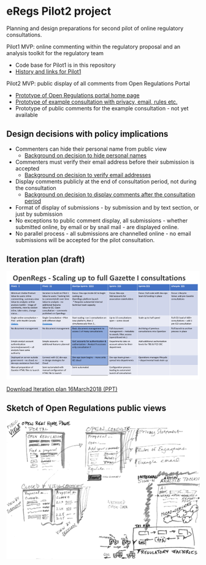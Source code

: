 eRegs Pilot2 project
=====

Planning and design preparations for second pilot of online regulatory consultations. 

Pilot1 MVP: online commenting within the regulatory proposal and an analysis toolkit for the regulatory team

* Code base for Pilot1 is in this repository
* [History and links for Pilot1](./Pilot1_history.md)

Pilot2 MVP: public display of all comments from Open Regulations Portal 

* [Prototype of Open Regulations portal home page](https://vation-ca.github.io/p2protos/p2openregs.html)
* [Prototype of example consultation with privacy, email, rules etc.](https://vation-ca.github.io/p2protos/p2form-1-en.html)
* Prototype of public comments for the example consultation - not yet available

## Design decisions with policy implications

   
* Commenters can hide their personal name from public view 
  * [Background on decision to hide personal names](Decisions_names.md) 
* Commenters must verify their email address before their submission is accepted
  * [Background on decision to verify email addresses](Decisions_emails.md)
* Display comments publicly at the end of consultation period, not during the consultation 
  * [Background on decision to display comments after the consultation period](Decisions_timing.md)
* Format of display of submissions - by submission and by text section, or just by submission
* No exceptions to public comment display, all submissions - whether submitted online, by email or by snail mail -  are displayed online.
* No parallel process - all submissions are channelled online - no email submissions will be accepted for the pilot consultation.

## Iteration plan (draft)

![iteration plan in columns](./img/Iteration_plan_16March2018.png)

[Download Iteration plan 16March2018 (PPT)](Iteration_plan_16March2018.ppt)

## Sketch of Open Regulations public views

![sketch of portal, open and closed pages](./img/eRegs-sketch-1.jpg)
